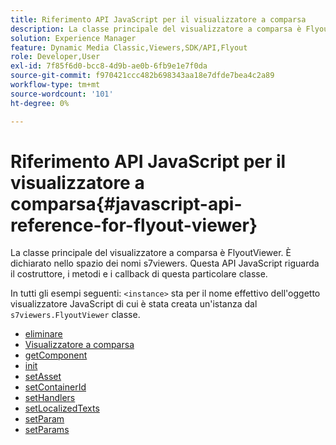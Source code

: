 ```yaml
---
title: Riferimento API JavaScript per il visualizzatore a comparsa
description: La classe principale del visualizzatore a comparsa è FlyoutViewer. È dichiarato nello spazio dei nomi s7viewers. Questa API JavaScript riguarda il costruttore, i metodi e i callback di questa particolare classe.
solution: Experience Manager
feature: Dynamic Media Classic,Viewers,SDK/API,Flyout
role: Developer,User
exl-id: 7f85f6d0-bcc8-4d9b-ae0b-6fb9e1e7f0da
source-git-commit: f970421ccc482b698343aa18e7dfde7bea4c2a89
workflow-type: tm+mt
source-wordcount: '101'
ht-degree: 0%

---
```


# Riferimento API JavaScript per il visualizzatore a comparsa{#javascript-api-reference-for-flyout-viewer}

La classe principale del visualizzatore a comparsa è FlyoutViewer. È dichiarato nello spazio dei nomi s7viewers. Questa API JavaScript riguarda il costruttore, i metodi e i callback di questa particolare classe.

In tutti gli esempi seguenti: `<instance>` sta per il nome effettivo dell&#39;oggetto visualizzatore JavaScript di cui è stata creata un&#39;istanza dal `s7viewers.FlyoutViewer` classe.

* [eliminare](r-html5-flyout-viewer-20-javascriptapiref-dispose.md)
* [Visualizzatore a comparsa](r-html5-flyout-viewer-20-javascriptapiref-flyoutviewer.md)
* [getComponent](r-html5-flyout-viewer-20-javascriptapiref-getcomponent.md)
* [init](r-html5-flyout-viewer-20-javascriptapiref-init.md)
* [setAsset](r-html5-flyout-viewer-20-javascriptapiref-setasset.md)
* [setContainerId](r-html5-flyout-viewer-20-javascriptapiref-setcontainerid.md)
* [setHandlers](r-html5-flyout-viewer-20-javascriptapiref-sethandlers.md)
* [setLocalizedTexts](r-html5-flyout-viewer-20-javascriptapiref-setlocalizedtexts.md)
* [setParam](r-html5-flyout-viewer-20-javascriptapiref-setparam.md)
* [setParams](r-html5-flyout-viewer-20-javascriptapiref-setparams.md)
